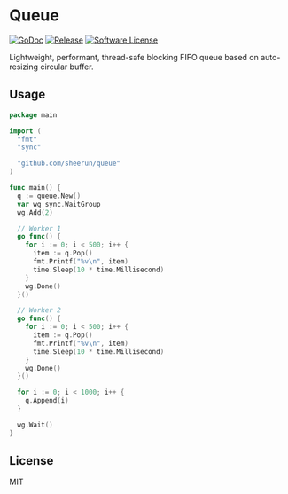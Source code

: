 # Queue

[![GoDoc](https://godoc.org/github.com/sheerun/queue?status.svg)](https://godoc.org/github.com/sheerun/queue)
[![Release](https://img.shields.io/github/release/sheerun/queue.svg)](https://github.com/sheerun/queue/releases/latest)
[![Software License](https://img.shields.io/badge/license-MIT-brightgreen.svg)](LICENSE.txt)

Lightweight, performant, thread-safe blocking FIFO queue based on auto-resizing circular buffer.

## Usage

```go
package main

import (
  "fmt"
  "sync"

  "github.com/sheerun/queue"
)

func main() {
  q := queue.New()
  var wg sync.WaitGroup
  wg.Add(2)

  // Worker 1
  go func() {
    for i := 0; i < 500; i++ {
      item := q.Pop()
      fmt.Printf("%v\n", item)
      time.Sleep(10 * time.Millisecond)
    }
    wg.Done()
  }()

  // Worker 2
  go func() {
    for i := 0; i < 500; i++ {
      item := q.Pop()
      fmt.Printf("%v\n", item)
      time.Sleep(10 * time.Millisecond)
    }
    wg.Done()
  }()

  for i := 0; i < 1000; i++ {
    q.Append(i)
  }

  wg.Wait()
}

```

## License

MIT
